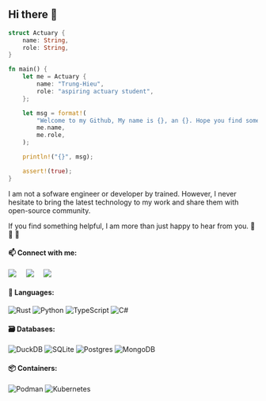 ## Hi there 👋

```rust
struct Actuary {
    name: String,
    role: String,
}

fn main() {
    let me = Actuary {
        name: "Trung-Hieu",
        role: "aspiring actuary student",
    };

    let msg = format!(
        "Welcome to my Github, My name is {}, an {}. Hope you find something helpful to your journey.",
        me.name,
        me.role,
    );

    println!("{}", msg);

    assert!(true);
}
```

I am not a sofware engineer or developer by trained. However, I never hesitate to bring the latest technology to my work and share them with open-source community.

If you find something helpful, I am more than just happy to hear from you. 🤜🤛 🤝

#### 📫 Connect with me: 

<a href="mailto:hieunt.hello@gmail.com"><img src="https://img.shields.io/badge/gmail-%23D14836.svg?&style=for-the-badge&logo=gmail&logoColor=white" /></a>&nbsp;&nbsp;&nbsp;&nbsp;
<a href="https://www.linkedin.com/in/hieunthello//"><img src="https://img.shields.io/badge/linkedin-%230077B5.svg?&style=for-the-badge&logo=linkedin&logoColor=white" /></a>&nbsp;&nbsp;&nbsp;&nbsp;
<a href="https://github.com/hieulearndev"><img src="https://img.shields.io/badge/github-800080.svg?&style=for-the-badge&logo=github&logoColor=white" /></a>&nbsp;&nbsp;&nbsp;&nbsp;

#### 🔨 Languages:
![Rust](https://img.shields.io/badge/Rust-000000.svg?style=flat-square&logo=Rust&logoColor=white)
![Python](https://img.shields.io/badge/Python-14354C.svg?style=flat-square&logo=python&logoColor=white)
![TypeScript](https://img.shields.io/badge/TypeScript-%230C55A5.svg?style=flat-square&logo=TypeScript&logoColor=white)
![C#](https://custom-icon-badges.herokuapp.com/badge/C%23-68217A.svg?style=flat-square&logo=cs2&logoColor=white)

#### 🗃️ Databases:
![DuckDB](https://img.shields.io/badge/DuckDB-f7f700.svg?logo=duckdb&logoColor=white)
![SQLite](https://img.shields.io/badge/SQLite-%23575757.svg?logo=sqlite&logoColor=white)
![Postgres](https://img.shields.io/badge/-PostgreSQL-%2361DAFB?style=flat-square&logo=postgresql&logoColor=white)
![MongoDB](https://img.shields.io/badge/MongoDB-4ea94b.svg?style=flat-square&logo=mongodb&logoColor=white)

#### 📦 Containers:
![Podman](https://img.shields.io/badge/Podman-430098?style=flat-square&logo=podman&logoColor=white)
![Kubernetes](https://img.shields.io/badge/-Kubernetes-326ce5?style=flat-square&logo=kubernetes&logoColor=white)


